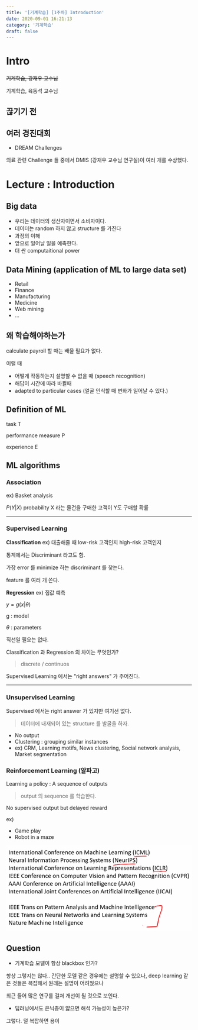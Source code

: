 ```yaml
---
title: '[기계학습] [1주차] Introduction'
date: 2020-09-01 16:21:13
category: '기계학습'
draft: false
---
```


# Intro

~~기계학습, 강재우 교수님~~

기계학습, 육동석 교수님

## 끊기기 전

## 여러 경진대회

- DREAM Challenges

의료 관련 Challenge 들 중에서 DMIS (강재우 교수님 연구실)이 여러 개를 수상했다.

# Lecture : Introduction

## Big data

- 우리는 데이터의 생산자이면서 소비자이다.
- 데이터는 random 하지 않고 structure 를 가진다
- 과정의 이해
- 앞으로 일어날 일을 예측한다.
- 더 싼 computaitional power

## Data Mining (application of ML to large data set)

- Retail
- Finance
- Manufacturing
- Medicine
- Web mining
- ...

## 왜 학습해야하는가

calculate payroll 할 때는 배울 필요가 없다.

이럴 때

- 어떻게 작동하는지 설명할 수 없을 때 (speech recognition)
- 해답이 시간에 따라 바뀔때
- adapted to particular cases (얼굴 인식할 때 변화가 일어날 수 있다.)

## Definition of ML

task T

performance measure P

experience E

## ML algorithms

### Association

ex) Basket analysis

$P(Y|X)$ probability X 라는 물건을 구매한 고객이 Y도 구매할 확률

---

### Supervised Learning

**Classification** ex) 대출해줄 때 low-risk 고객인지 high-risk 고객인지

통계에서는 Discriminant 라고도 함.

가장 error 를 minimize 하는 discriminant 를 찾는다.

feature 를 여러 개 쓴다.

**Regression** ex) 집값 예측

$y=g(x|\theta)$

g : model

$\theta$ : parameters

직선일 필요는 없다.

Classification 과 Regression 의 차이는 무엇인가?

> discrete / continuos

Supervised Learning 에서는 "right answers" 가 주어진다.

---

### Unsupervised Learning

Supervised 에서는 right answer 가 있지만 여기선 없다.

> 데이터에 내재되어 있는 structure 를 발굴을 하자.

- No output
- Clustering : grouping similar instances
- ex) CRM, Learning motifs, News clustering, Social network analysis, Market segmentation

### Reinforcement Learning (알파고)

Learning a policy : A sequence of outputs

> output 의 sequence 를 학습한다.

No supervised output but delayed reward

ex)

- Game play
- Robot in a maze

![참고](./files/참고.PNG)

## Question

- 기계학습 모델이 항상 blackbox 인가?

항상 그렇지는 않다.. 간단한 모델 같은 경우에는 설명할 수 있으나, deep learning 같은 것들은 복잡해서 원래는 설명이 어려웠으나

최근 들어 많은 연구를 걸쳐 개선이 될 것으로 보인다.

- 딥러닝에서도 은닉층이 얇으면 해석 가능성이 높은가?

그렇다. 덜 복잡하면 용이
